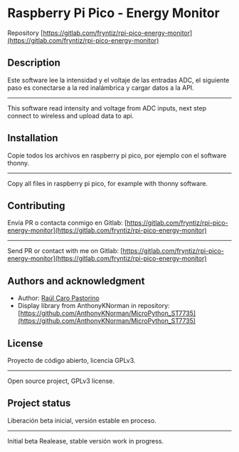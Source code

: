 # Raspberry Pi Pico - Energy Monitor

Repository [https://gitlab.com/fryntiz/rpi-pico-energy-monitor](https://gitlab.com/fryntiz/rpi-pico-energy-monitor)

## Description

Este software lee la intensidad y el voltaje de las entradas ADC, el siguiente paso es conectarse a la red inalámbrica y cargar datos a la API.

---

This software read intensity and voltage from ADC inputs, next step connect to wireless and upload data to api.

## Installation

Copie todos los archivos en raspberry pi pico, por ejemplo con el software thonny.

---

Copy all files in raspberry pi pico, for example with thonny software.

## Contributing

Envía PR o contacta conmigo en Gitlab: [https://gitlab.com/fryntiz/rpi-pico-energy-monitor](https://gitlab.com/fryntiz/rpi-pico-energy-monitor)

---

Send PR or contact with me on Gitlab: [https://gitlab.com/fryntiz/rpi-pico-energy-monitor](https://gitlab.com/fryntiz/rpi-pico-energy-monitor)

## Authors and acknowledgment

- Author: [Raúl Caro Pastorino](https://fryntiz.es)
- Display library from AnthonyKNorman in repository: [https://github.com/AnthonyKNorman/MicroPython_ST7735](https://github.com/AnthonyKNorman/MicroPython_ST7735)

## License

Proyecto de código abierto, licencia GPLv3.

---

Open source project, GPLv3 license.

## Project status

Liberación beta inicial, versión estable en proceso.

---

Initial beta Realease, stable versión work in progress.
